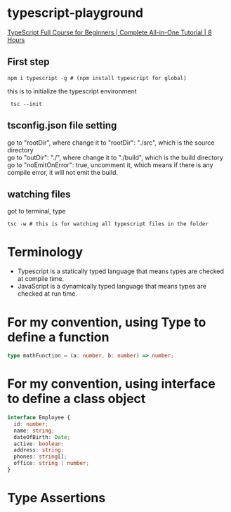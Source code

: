 # typescript-playground
[TypeScript Full Course for Beginners | Complete All-in-One Tutorial | 8 Hours](https://www.youtube.com/watch?v=gieEQFIfgYc)  

## First step
 ```shell
npm i typescript -g # (npm install typescript for global)
 ```
 this is to initialize the typescript environment  
 ```shell
  tsc --init
```
## tsconfig.json file setting 
go to "rootDir", where change it to "rootDir": "./src",   which is the source directory  
go to "outDir": "./", where change it to "./build", which is the build directory
go to "noEmitOnError": true,  uncomment it, which means if there is any compile error, it will not emit the build.

## watching files
got to terminal, type 
```shell
tsc -w # this is for watching all typescript files in the folder
```

# Terminology
- Typescript is a statically typed language that means types are checked at compile time.
- JavaScript is a dynamically typed language that means types are checked at run time.

# For my convention, using Type to define a function
```typescript
type mathFunction = (a: number, b: number) => number;
```

# For my convention, using interface to define a class object
```typescript
interface Employee {
  id: number;
  name: string;
  dateOfBirth: Date;
  active: boolean;
  address: string;
  phones: string[];
  office: string | number;
}
```
# Type Assertions 
